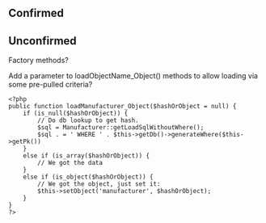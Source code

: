 
Confirmed
---------



Unconfirmed
-----------

Factory methods?

Add a parameter to loadObjectName_Object() methods to allow loading via some pre-pulled criteria?

	<?php
	public function loadManufacturer_Object($hashOrObject = null) {
		if (is_null($hashOrObject)) {
			// Do db lookup to get hash.
			$sql = Manufacturer::getLoadSqlWithoutWhere();
			$sql . = ' WHERE ' . $this->getDb()->generateWhere($this->getPk())
		}
		else if (is_array($hashOrObject)) {
			// We got the data
		}
		else if (is_object($hashOrObject)) {
			// We got the object, just set it:
			$this->setObject('manufacturer', $hashOrObject);
		}
	}
	?>
